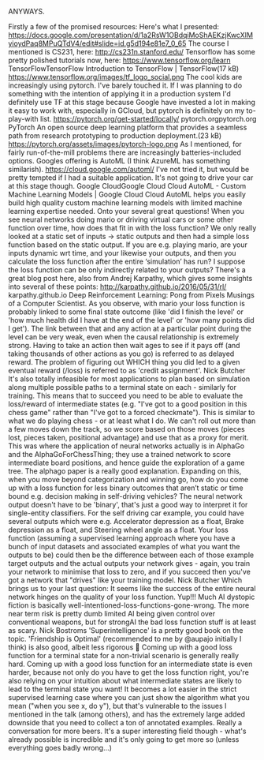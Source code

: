 ANYWAYS.

Firstly a few of the promised resources:
Here's what I presented: https://docs.google.com/presentation/d/1a2RsW1OBdqiMoShAEKzjKwcXIMyioydPaq8MPuQTdV4/edit#slide=id.g5d194e81e7_0_65
The course I mentioned is CS231, here: http://cs231n.stanford.edu/
Tensorflow has some pretty polished tutorials now, here: https://www.tensorflow.org/learn
TensorFlowTensorFlow
Introduction to TensorFlow  |  TensorFlow(17 kB)
https://www.tensorflow.org/images/tf_logo_social.png
The cool kids are increasingly using pytorch. I've barely touched it. If I was planning to do something with the intention of applying it in a production system I'd definitely use TF at this stage because Google have invested a lot in making it easy to work with, especially in GCloud, but pytorch is definitely on my to-play-with list. https://pytorch.org/get-started/locally/
pytorch.orgpytorch.org
PyTorch
An open source deep learning platform that provides a seamless path from research prototyping to production deployment.(23 kB)
https://pytorch.org/assets/images/pytorch-logo.png
As I mentioned, for fairly run-of-the-mill problems there are increasingly batteries-included options. Googles offering is AutoML (I think AzureML has something similarish). https://cloud.google.com/automl/ I've not tried it, but would be pretty tempted if I had a suitable application. It's not going to drive your car at this stage though.
Google CloudGoogle Cloud
Cloud AutoML - Custom Machine Learning Models  |  Google Cloud
Cloud AutoML helps you easily build high quality custom machine learning models with limited machine learning expertise needed.
Onto your several great questions!
When you see neural networks doing mario or driving virtual cars or some other function over time, how does that fit in with the loss function? We only really looked at a static set of inputs -> static outputs and then had a simple loss function based on the static output. If you are e.g. playing mario, are your inputs dynamic wrt time, and your likewise your outputs, and then you calculate the loss function after the entire ‘simulation’ has run? I suppose the loss function can be only indirectly related to your outputs?
There's a great blog post here, also from Andrej Karpathy, which gives some insights into several of these points: http://karpathy.github.io/2016/05/31/rl/
karpathy.github.io
Deep Reinforcement Learning: Pong from Pixels
Musings of a Computer Scientist.
As you observe, with mario your loss function is probably linked to some final state outcome (like 'did I finish the level' or 'how much health did I have at the end of the level' or 'how many points did I get'). The link between that and any action at a particular point during the level can be very weak, even when the causal relationship is extremely strong.
Having to take an action then wait ages to see if it pays off (and taking thousands of other actions as you go) is referred to as delayed reward.
The problem of figuring out WHICH thing you did led to a given eventual reward (/loss) is referred to as 'credit assignment'.
Nick Butcher  It's also totally infeasible for most applications to plan based on simulation along multiple possible paths to a terminal state on each - similarly for training. This means that to succeed you need to be able to evaluate the loss/reward of intermediate states (e.g. "I've got to a good position in this chess game" rather than "I've got to a forced checkmate"). This is similar to what we do playing chess - or at least what I do. We can't roll out more than a few moves down the track, so we score based on those moves (pieces lost, pieces taken, positional advantage) and use that as a proxy for merit. This was where the application of neural networks actually is in AlphaGo and the AlphaGoForChessThing; they use a trained network to score intermediate board positions, and hence guide the exploration of a game tree. The alphago paper is a really good explanation.
Expanding on this, when you move beyond categorization and winning go, how do you come up with a loss function for less binary outcomes that aren’t static or time bound e.g. decision making in self-driving vehicles?
The neural network output doesn't have to be 'binary', that's just a good way to interpret it for single-entity classifiers.
For the self driving car example, you could have several outputs which were e.g. Accelerator depression as a float, Brake depression as a float, and Steering wheel angle as a float.
Your loss function (assuming a supervised learning approach where you have a bunch of input datasets and associated examples of what you want the outputs to be) could then be the difference between each of those example target outputs and the actual outputs your network gives - again, you train your network to minimise that loss to zero, and if you succeed then you've got a network that "drives" like your training model.
Nick Butcher  Which brings us to your last question:
It seems like the success of the entire neural network hinges on the quality of your loss function.
Yup!!! Much AI dystopic fiction is basically well-intentioned-loss-functions-gone-wrong. The more near term risk is pretty dumb limited AI being given control over conventional weapons, but for strongAI the bad loss function stuff is at least as scary. Nick Bostroms 'Superintelligence' is a pretty good book on the topic. 'Friendship is Optimal' (recommended to me by @aupajo initially I think) is also good, albeit less rigorous :slightly_smiling_face:
Coming up with a good loss function for a terminal state for a non-trivial scenario is generally really hard. Coming up with a good loss function for an intermediate state is even harder, because not only do you have to get the loss function right, you're also relying on your intuition about what intermediate states are likely to lead to the terminal state you want!
It becomes a lot easier in the strict supervised learning case where you can just show the algorithm what you mean ("when you see x, do y"), but that's vulnerable to the issues I mentioned in the talk (among others), and has the extremely large added downside that you need to collect a ton of annotated examples.
Really a conversation for more beers. It's a super interesting field though - what's already possible is incredible and it's only going to get more so (unless everything goes badly wrong...)
